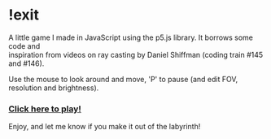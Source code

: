 # !exit
A little game I made in JavaScript using the p5.js library. It borrows some code and \
inspiration from videos on ray casting by Daniel Shiffman (coding train #145 and #146).

Use the mouse to look around and move, 'P' to pause (and edit FOV, resolution and brightness).

### [Click here to play!](https://jlbh.github.io/no-exit/)

Enjoy, and let me know if you make it out of the labyrinth!
